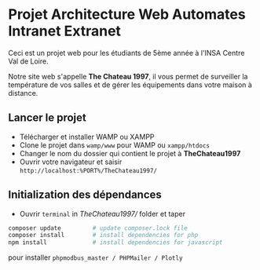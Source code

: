 # Projet Architecture Web Automates Intranet Extranet

Ceci est un projet web pour les étudiants de 5ème année à l'INSA Centre Val de Loire.

Notre site web s'appelle **The Chateau 1997**, il vous permet de surveiller la température de vos salles et de gérer les équipements dans votre maison à distance.

## Lancer le projet

- Télécharger et installer WAMP ou XAMPP
- Clone le projet dans `wamp/www` pour WAMP ou `xampp/htdocs`
- Changer le nom du dossier qui contient le projet à **TheChateau1997**
- Ouvrir votre navigateur et saisir `http://localhost:%PORT%/TheChateau1997/`

## Initialization des dépendances

- Ouvrir `terminal` in *TheChateau1997/* folder et taper

```bash
composer update         # update composer.lock file
composer install        # install dependencies for php
npm install             # install dependencies for javascript
```

pour installer `phpmodbus_master / PHPMailer / Plotly`
